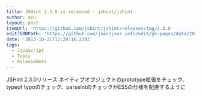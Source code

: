 ```yaml
---
title: JSHint 2.3.0 is released · jshint/jshint
author: azu
layout: post
itemUrl: 'https://github.com/jshint/jshint/releases/tag/2.3.0'
editJSONPath: 'https://github.com/jser/jser.info/edit/gh-pages/data/2013/10/index.json'
date: '2013-10-21T12:28:16.239Z'
tags:
  - JavaScript
  - Tools
  - ReleaseNote
---
```

JSHint 2.3.0リリース
ネイティブオブジェクトのprototype拡張をチェック、typeof typoのチェック、parseIntのチェックがES5の仕様を配慮するように

